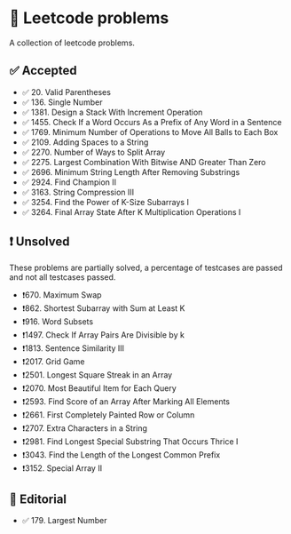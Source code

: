 # 🧩 Leetcode problems

A collection of leetcode problems.

## ✅ Accepted

- ✅ 20\. Valid Parentheses
- ✅ 136\. Single Number
- ✅ 1381\. Design a Stack With Increment Operation
- ✅ 1455\. Check If a Word Occurs As a Prefix of Any Word in a Sentence
- ✅ 1769\. Minimum Number of Operations to Move All Balls to Each Box
- ✅ 2109\. Adding Spaces to a String
- ✅ 2270\. Number of Ways to Split Array
- ✅ 2275\. Largest Combination With Bitwise AND Greater Than Zero
- ✅ 2696\. Minimum String Length After Removing Substrings
- ✅ 2924\. Find Champion II
- ✅ 3163\. String Compression III
- ✅ 3254\. Find the Power of K-Size Subarrays I
- ✅ 3264\. Final Array State After K Multiplication Operations I

## ❗ Unsolved

These problems are partially solved, a percentage of testcases are passed and
not all testcases passed.

- ❗670\. Maximum Swap
- ❗862\. Shortest Subarray with Sum at Least K
- ❗916\. Word Subsets
- ❗1497\. Check If Array Pairs Are Divisible by k
- ❗1813\. Sentence Similarity III
- ❗2017\. Grid Game
- ❗2501\. Longest Square Streak in an Array
- ❗2070\. Most Beautiful Item for Each Query
- ❗2593\. Find Score of an Array After Marking All Elements
- ❗2661\. First Completely Painted Row or Column
- ❗2707\. Extra Characters in a String
- ❗2981\. Find Longest Special Substring That Occurs Thrice I
- ❗3043\. Find the Length of the Longest Common Prefix
- ❗3152\. Special Array II

## 📖 Editorial

- ✅ 179\. Largest Number

